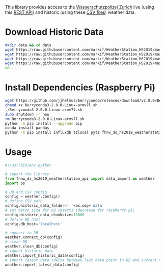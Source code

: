 This library provides access to the [Wasserschutzpolizei Zurich](https://data.stadt-zuerich.ch/dataset/sid_wapo_wetterstationen) live (using this [REST API](https://tecdottir.herokuapp.com/docs/)) and historic (using these [CSV files](https://github.com/markif/WeatherStation_HS2019/tree/master/data)) weather data.

# Download Historic Data

```bash
mkdir data && cd data
wget https://raw.githubusercontent.com/markif/WeatherStation_HS2019/master/data/messwerte_mythenquai_2007-2018.csv
wget https://raw.githubusercontent.com/markif/WeatherStation_HS2019/master/data/messwerte_tiefenbrunnen_2007-2018.csv
wget https://raw.githubusercontent.com/markif/WeatherStation_HS2019/master/data/messwerte_mythenquai_2019.csv
wget https://raw.githubusercontent.com/markif/WeatherStation_HS2019/master/data/messwerte_tiefenbrunnen_2019.csv
cd ..
```

# Install Dependencies (Raspberry Pi)

```bash
wget https://github.com/jjhelmus/berryconda/releases/download/v2.0.0/Berryconda3-2.0.0-Linux-armv7l.sh
chmod +x Berryconda3-2.0.0-Linux-armv7l.sh
./Berryconda3-2.0.0-Linux-armv7l.sh
sudo shutdown -r now
rm Berryconda3-2.0.0-Linux-armv7l.sh
python -m pip install --upgrade pip
conda install pandas
python -m pip install influxdb tzlocal pytz fhnw_ds_hs2019_weatherstation_api --upgrade
```

# Usage

```python
#!/usr/bin/env python

# import the library
from fhnw_ds_hs2019_weatherstation_api import data_import as weather
import os

# DB and CSV config
config = weather.Config()
# define CSV path
config.historic_data_folder='.'+os.sep+'data'
# set batch size for DB inserts (decrease for raspberry pi)
config.historic_data_chunksize=10000
# define DB host
config.db_host='localhost'

# connect to DB
weather.connect_db(config)
# clean DB
weather.clean_db(config)
# import historic data
weather.import_historic_data(config)
# import latest data (delta between last data point in DB and current time)
weather.import_latest_data(config)
```
